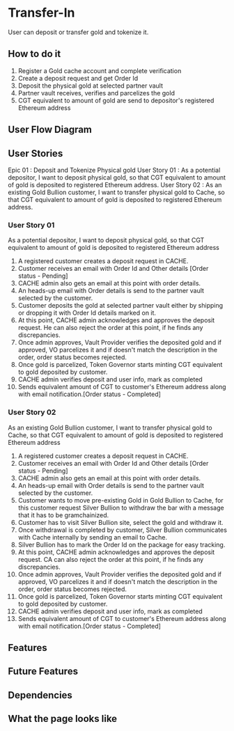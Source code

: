 # Transfer-In
User can deposit or transfer gold and tokenize it.

## How to do it
1. Register a Gold cache account and complete verification
2. Create a deposit request and get Order Id
3. Deposit the physical gold at selected partner vault
4. Partner vault receives, verifies and parcelizes the gold
5. CGT equivalent to amount of gold are send to depositor's registered Ethereum address

## User Flow Diagram


## User Stories
Epic 01       : Deposit and Tokenize Physical gold
User Story 01 : As a potential depositor, I want to deposit physical gold, so that CGT equivalent to amount of gold is deposited to registered Ethereum address.
User Story 02 : As an existing Gold Bullion customer, I want to transfer physical gold to Cache, so that CGT equivalent to amount of gold is deposited to registered Ethereum address.

### User Story 01
As a potential depositor, I want to deposit physical gold, so that CGT equivalent to amount of gold is deposited to registered Ethereum address

 1. A registered customer creates a deposit request in CACHE.
 2. Customer receives an email with Order Id and Other details [Order status - Pending]
 3. CACHE admin also gets an email at this point with order details.
 4. An heads-up email with Order details is send to the partner vault selected by the customer.
 5. Customer deposits the gold at selected partner vault either by shipping or dropping it with Order Id details marked on it.
 6. At this point, CACHE admin acknowledges and approves the deposit request. He can also reject the order at this point, if he finds any discrepancies.
 7. Once admin approves, Vault Provider verifies the deposited gold and if approved, VO parcelizes it and if doesn't match the description in the order, order status becomes rejected.
 8. Once gold is parcelized, Token Governor starts minting CGT equivalent to gold deposited by customer.
 9. CACHE admin verifies deposit and user info, mark as completed
 10. Sends equivalent amount of CGT to customer's Ethereum address along with email notification.[Order status - Completed]

### User Story 02
As an existing Gold Bullion customer, I want to transfer physical gold to Cache, so that CGT equivalent to amount of gold is deposited to registered Ethereum address

 1. A registered customer creates a deposit request in CACHE.
 2. Customer receives an email with Order Id and Other details [Order status - Pending]
 3. CACHE admin also gets an email at this point with order details.
 4. An heads-up email with Order details is send to the partner vault selected by the customer.
 5. Customer wants to move pre-existing Gold in Gold Bullion to Cache, for this customer request Silver Bullion to withdraw the bar with a message that it has to be gramchainized.
 6.  Customer has to visit Silver Bullion site, select the gold and withdraw it.
 7. Once withdrawal is completed by customer, Silver Bullion communicates with Cache internally by sending an email to Cache.
 8.  Silver Bullion has to mark the Order Id on the package for easy tracking.
 9.  At this point, CACHE admin acknowledges and approves the deposit request. CA can also reject the order at this point, if he finds any discrepancies.
 10. Once admin approves, Vault Provider verifies the deposited gold and if approved, VO parcelizes it and if doesn't match the description in the order, order status becomes rejected.
 11. Once gold is parcelized, Token Governor starts minting CGT equivalent to gold deposited by customer.
 12. CACHE admin verifies deposit and user info, mark as completed
 13. Sends equivalent amount of CGT to customer's Ethereum address along with email notification.[Order status - Completed]

## Features

## Future Features

## Dependencies


## What the page looks like


 
